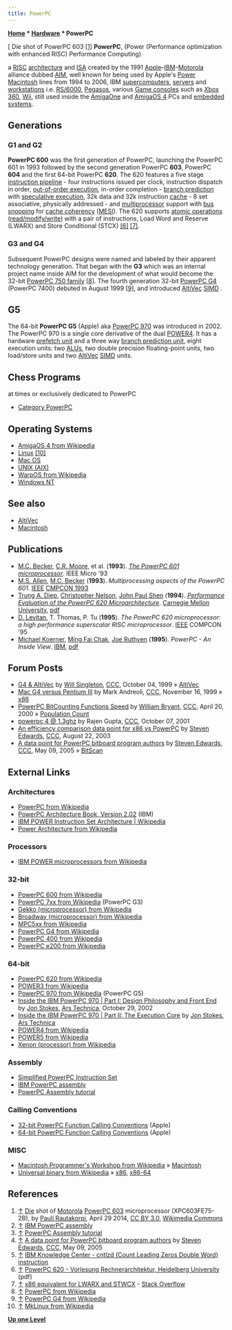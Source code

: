 ```yaml
---
title: PowerPC
---
```

**[Home](Home "Home") \* [Hardware](Hardware "Hardware") \* PowerPC**



[ Die shot of PowerPC 603 <a id="cite-note-1" href="#cite-ref-1">[1]</a>
**PowerPC**, (Power (Performance optimization with enhanced RISC) Performance Computing)  

a [RISC](https://en.wikipedia.org/wiki/Reduced_instruction_set_computing) [architecture](https://en.wikipedia.org/wiki/Computer_architecture) and [ISA](https://en.wikipedia.org/wiki/Instruction_set) created by the 1991 [Apple](index.php?title=Apple&action=edit&redlink=1 "Apple (page does not exist)")–[IBM](index.php?title=IBM&action=edit&redlink=1 "IBM (page does not exist)")–[Motorola](index.php?title=Motorola&action=edit&redlink=1 "Motorola (page does not exist)") alliance dubbed [AIM](https://en.wikipedia.org/wiki/AIM_alliance), well known for being used by Apple's [Power Macintosh](Macintosh "Macintosh") lines from 1994 to 2006, IBM [supercomputers](https://en.wikipedia.org/wiki/Supercomputer), [servers](https://en.wikipedia.org/wiki/IBM_eServer) and [workstations](https://en.wikipedia.org/wiki/Workstation) i.e. [RS/6000](https://en.wikipedia.org/wiki/RS/6000), [Pegasos](https://en.wikipedia.org/wiki/Pegasos), various [Game consoles](https://en.wikipedia.org/wiki/Home_video_game_console) such as [Xbox 360](https://en.wikipedia.org/wiki/Xbox_360), [Wii](https://en.wikipedia.org/wiki/Wii), still used inside the [AmigaOne](Amiga "Amiga") and [AmigaOS 4](https://en.wikipedia.org/wiki/AmigaOS_4) PCs and [embedded systems](https://en.wikipedia.org/wiki/Embedded_system). 



## Generations


### G1 and G2


**PowerPC 600** was the first generation of PowerPC, launching the PowerPC 601 in 1993 followed by the second generation PowerPC **603**, PowerPC **604** and the first 64-bit PowerPC **620**. The 620 features a five stage [instruction pipeline](https://en.wikipedia.org/wiki/Instruction_pipelining) - four instructions issued per clock, instruction dispatch in order, [out-of-order execution](https://en.wikipedia.org/wiki/Out-of-order_execution), in-order completion - [branch prediction](https://en.wikipedia.org/wiki/Branch_predictor) with [speculative execution](https://en.wikipedia.org/wiki/Speculative_execution), 32k data and 32k instruction [cache](Memory "Memory") - 8 set associative, physically addressed - and [multiprocessor](https://en.wikipedia.org/wiki/Multiprocessing) support with [bus snooping](https://en.wikipedia.org/wiki/Bus_sniffing) for [cache coherency](https://en.wikipedia.org/wiki/Cache_coherence) ([MESI](https://en.wikipedia.org/wiki/MESI_protocol)). The 620 supports [atomic operations](https://en.wikipedia.org/wiki/Linearizability) ([read/modify/write](https://en.wikipedia.org/wiki/Read-modify-write)) with a pair of instructions, Load Word and Reserve (LWARX) and Store Conditional (STCX) <a id="cite-note-6" href="#cite-ref-6">[6]</a> <a id="cite-note-7" href="#cite-ref-7">[7]</a>.




### G3 and G4


Subsequent PowerPC designs were named and labeled by their apparent technology generation. That began with the **G3** which was an internal project name inside AIM for the development of what would become the 32-bit [PowerPC 750 family](https://en.wikipedia.org/wiki/PowerPC_7xx) <a id="cite-note-8" href="#cite-ref-8">[8]</a>. The fourth generation 32-bit [PowerPC G4](https://en.wikipedia.org/wiki/PowerPC_G4) (PowerPC 7400) debuted in August 1999 <a id="cite-note-9" href="#cite-ref-9">[9]</a>, and introduced [AltiVec](AltiVec "AltiVec") [SIMD](SIMD_and_SWAR_Techniques "SIMD and SWAR Techniques") .




G5
--


The 64-bit **PowerPC G5** (Apple) aka [PowerPC 970](https://en.wikipedia.org/wiki/PowerPC_970) was introduced in 2002. The PowerPC 970 is a single core derivative of the dual [POWER4](https://en.wikipedia.org/wiki/POWER4). It has a hardware [prefetch unit](https://en.wikipedia.org/wiki/Instruction_prefetch) and a three way [branch prediction unit](https://en.wikipedia.org/wiki/Branch_predictor), eight execution units: two [ALUs](Combinatorial_Logic#ALU "Combinatorial Logic"), two double precision floating-point units, two load/store units and two [AltiVec](AltiVec "AltiVec") [SIMD](SIMD_and_SWAR_Techniques "SIMD and SWAR Techniques") units. 



## Chess Programs


at times or exclusively dedicated to PowerPC 



* [Category PowerPC](Category:PowerPC "Category:PowerPC")


## Operating Systems


* [AmigaOS 4 from Wikipedia](https://en.wikipedia.org/wiki/AmigaOS_4)
* [Linux](Linux "Linux") <a id="cite-note-10" href="#cite-ref-10">[10]</a>
* [Mac OS](Mac_OS "Mac OS")
* [UNIX (AIX)](Unix "Unix")
* [WarpOS from Wikipedia](https://en.wikipedia.org/wiki/WarpOS)
* [Windows NT](Windows "Windows")


## See also


* [AltiVec](AltiVec "AltiVec")
* [Macintosh](Macintosh "Macintosh")


## Publications


* [M.C. Becker](https://www.researchgate.net/researcher/2091670479_MC_Becker), [C.R. Moore](https://www.researchgate.net/researcher/5596820_C_R_Moore), et al. (**1993**). *[The PowerPC 601 microprocessor](http://ieeexplore.ieee.org/xpl/login.jsp?tp=&arnumber=289646&url=http%3A%2F%2Fieeexplore.ieee.org%2Fxpls%2Fabs_all.jsp%3Farnumber%3D289646)*. IEEE Micro '93
* [M.S. Allen](https://www.researchgate.net/researcher/2091860528_MS_Allen), [M.C. Becker](https://www.researchgate.net/researcher/2091670479_MC_Becker) (**1993**). *Multiprocessing aspects of the PowerPC 601*. [IEEE](IEEE "IEEE") [CMPCON 1993](https://www.computer.org/csdl/proceedings/cmpcon/index.html)
* [Trung A. Diep](http://dl.acm.org/author_page.cfm?id=81100336743&coll=DL&dl=ACM&trk=0&cfid=625619328&cftoken=18837961), [Christopher Nelson](http://dl.acm.org/author_page.cfm?id=81314484981&coll=DL&dl=ACM&trk=0&cfid=625619328&cftoken=18837961), [John Paul Shen](http://dl.acm.org/author_page.cfm?id=81451600279&coll=DL&dl=ACM&trk=0&cfid=625619328&cftoken=18837961) (**1994**). *[Performance Evaluation of the PowerPC 620 Microarchitecture](http://dl.acm.org/author_page.cfm?id=81100336743&coll=DL&dl=ACM&trk=0&cfid=625619328&cftoken=18837961)*. [Carnegie Mellon University](Carnegie_Mellon_University "Carnegie Mellon University"), [pdf](https://www.ece.cmu.edu/research/publications/1994/CMU-ECE-1994-005.pdf)
* [D. Levitan](https://www.researchgate.net/profile/D_Levitan/publications), T. Thomas, P. Tu (**1995**). *The PowerPC 620 microprocessor: a high performance superscalar RISC microprocessor*. [IEEE](IEEE "IEEE") COMPCON '95
* [Michael Koerner](https://www.linkedin.com/in/michael-koerner-76027a4), [Ming Fai Chak](https://www.linkedin.com/in/chakmingfai), [Joe Ruthven](https://www.linkedin.com/in/joe-ruthven-7ba4204) (**1995**). *PowerPC - An Inside View*. [IBM](index.php?title=IBM&action=edit&redlink=1 "IBM (page does not exist)"), [pdf](http://www.ibmfiles.com/ibmfiles/powerpc/itso_powerpc_inside_view.pdf)


## Forum Posts


* [G4 & AltiVec](https://www.stmintz.com/ccc/index.php?id=71754) by [Will Singleton](Will_Singleton "Will Singleton"), [CCC](CCC "CCC"), October 04, 1999 » [AltiVec](AltiVec "AltiVec")
* [Mac G4 versus Pentium III](https://www.stmintz.com/ccc/index.php?id=78070) by Mark Andreoli, [CCC](CCC "CCC"), November 16, 1999 » [x86](X86 "X86")
* [PowerPC BitCounting Functions Speed](https://www.stmintz.com/ccc/index.php?id=106960) by [William Bryant](William_Bryant "William Bryant"), [CCC](CCC "CCC"), April 20, 2000 » [Population Count](Population_Count "Population Count")
* [powerpc 4 @ 1.3ghz](https://www.stmintz.com/ccc/index.php?id=192267) by Rajen Gupta, [CCC](CCC "CCC"), October 07, 2001
* [An efficiency comparison data point for x86 vs PowerPC](https://www.stmintz.com/ccc/index.php?id=312343) by [Steven Edwards](Steven_Edwards "Steven Edwards"), [CCC](CCC "CCC"), August 22, 2003
* [A data point for PowerPC bitboard program authors](https://www.stmintz.com/ccc/index.php?id=425020) by [Steven Edwards](Steven_Edwards "Steven Edwards"), [CCC](CCC "CCC"), May 09, 2005 » [BitScan](BitScan "BitScan")


## External Links


### Architectures


* [PowerPC from Wikipedia](https://en.wikipedia.org/wiki/PowerPC)
* [PowerPC Architecture Book, Version 2.02](http://www.ibm.com/developerworks/systems/library/es-archguide-v2.html) (IBM)
* [IBM POWER Instruction Set Architecture | Wikipedia](https://en.wikipedia.org/wiki/IBM_POWER_Instruction_Set_Architecture)
* [Power Architecture from Wikipedia](https://en.wikipedia.org/wiki/Power_Architecture)


### Processors


* [IBM POWER microprocessors from Wikipedia](https://en.wikipedia.org/wiki/IBM_POWER_microprocessors)


### 32-bit


* [PowerPC 600 from Wikipedia](https://en.wikipedia.org/wiki/PowerPC_600)
* [PowerPC 7xx from Wikipedia](https://en.wikipedia.org/wiki/PowerPC_7xx) (PowerPC G3)
* [Gekko (microprocessor) from Wikipedia](https://en.wikipedia.org/wiki/Gekko_%28microprocessor%29)
* [Broadway (microprocessor) from Wikipedia](https://en.wikipedia.org/wiki/Broadway_%28microprocessor%29)
* [MPC5xx from Wikipedia](https://en.wikipedia.org/wiki/MPC5xx)
* [PowerPC G4 from Wikipedia](https://en.wikipedia.org/wiki/PowerPC_G4)
* [PowerPC 400 from Wikipedia](https://en.wikipedia.org/wiki/PowerPC_400)
* [PowerPC e200 from Wikipedia](https://en.wikipedia.org/wiki/PowerPC_e200)


### 64-bit


* [PowerPC 620 from Wikipedia](https://en.wikipedia.org/wiki/PowerPC_600#PowerPC_620)
* [POWER3 from Wikipedia](https://en.wikipedia.org/wiki/POWER3)
* [PowerPC 970 from Wikipedia](https://en.wikipedia.org/wiki/PowerPC_970) (PowerPC G5)
* [Inside the IBM PowerPC 970 | Part I: Design Philosophy and Front End](http://arstechnica.com/features/2002/10/ppc970/) by [Jon Stokes](http://arstechnica.com/author/hannibal/), [Ars Technica](https://en.wikipedia.org/wiki/Ars_Technica), October 29, 2002
* [Inside the IBM PowerPC 970 | Part II: The Execution Core](http://archive.arstechnica.com/cpu/03q1/ppc970/ppc970-0.html) by [Jon Stokes](http://arstechnica.com/author/hannibal/), [Ars Technica](https://en.wikipedia.org/wiki/Ars_Technica)
* [POWER4 from Wikipedia](https://en.wikipedia.org/wiki/POWER4)
* [POWER5 from Wikipedia](https://en.wikipedia.org/wiki/POWER5)
* [Xenon (processor) from Wikipedia](https://en.wikipedia.org/wiki/Xenon_%28processor%29)


### Assembly


* [Simplified PowerPC Instruction Set](http://www.ds.ewi.tudelft.nl/vakken/in1006/instruction-set/)
* [IBM PowerPC assembly](https://www.ibm.com/developerworks/library/l-ppc/)
* [PowerPC Assembly tutorial](http://www.csd.uwo.ca/~mburrel/stuff/ppc-asm.html)


### Calling Conventions


* [32-bit PowerPC Function Calling Conventions](https://developer.apple.com/library/mac/documentation/DeveloperTools/Conceptual/LowLevelABI/100-32-bit_PowerPC_Function_Calling_Conventions/32bitPowerPC.html#//apple_ref/doc/uid/TP40002438-SW20) (Apple)
* [64-bit PowerPC Function Calling Conventions](https://developer.apple.com/library/mac/documentation/DeveloperTools/Conceptual/LowLevelABI/110-64-bit_PowerPC_Function_Calling_Conventions/64bitPowerPC.html) (Apple)


### MISC


* [Macintosh Programmer's Workshop from Wikipedia](https://en.wikipedia.org/wiki/Macintosh_Programmer%27s_Workshop) » [Macintosh](Macintosh "Macintosh")
* [Universal binary from Wikipedia](https://en.wikipedia.org/wiki/Universal_binary) » [x86](X86 "X86"), [x86-64](X86-64 "X86-64")


## References


1. <a id="cite-ref-1" href="#cite-note-1">↑</a> [Die](https://en.wikipedia.org/wiki/Die_%28integrated_circuit%29) shot of [Motorola](index.php?title=Motorola&action=edit&redlink=1 "Motorola (page does not exist)") [PowerPC 603](https://en.wikipedia.org/wiki/PowerPC_600#PowerPC_603) microprocessor (XPC603FE75-2B), by [Pauli Rautakorpi](https://commons.wikimedia.org/wiki/User:Birdman86), April 29 2014, [CC BY 3.0](https://creativecommons.org/licenses/by/3.0/deed.en), [Wikimedia Commons](https://en.wikipedia.org/wiki/Wikimedia_Commons)
2. <a id="cite-ref-2" href="#cite-note-2">↑</a> [IBM PowerPC assembly](https://www.ibm.com/developerworks/library/l-ppc/)
3. <a id="cite-ref-3" href="#cite-note-3">↑</a> [PowerPC Assembly tutorial](http://www.csd.uwo.ca/~mburrel/stuff/ppc-asm.html)
4. <a id="cite-ref-4" href="#cite-note-4">↑</a> [A data point for PowerPC bitboard program authors](https://www.stmintz.com/ccc/index.php?id=425020) by [Steven Edwards](Steven_Edwards "Steven Edwards"), [CCC](CCC "CCC"), May 09, 2005
5. <a id="cite-ref-5" href="#cite-note-5">↑</a> [IBM Knowledge Center - cntlzd (Count Leading Zeros Double Word) instruction](https://www.ibm.com/support/knowledgecenter/ssw_aix_61/com.ibm.aix.alangref/idalangref_cntlzd_inst.htm)
6. <a id="cite-ref-6" href="#cite-note-6">↑</a> [PowerPC 620 - Vorlesung Rechnerarchitektur, Heidelberg University](http://ra.ziti.uni-heidelberg.de/pages/lectures/fss10/ra/ext_info/powerpc620.pdf) (pdf)
7. <a id="cite-ref-7" href="#cite-note-7">↑</a> [x86 equivalent for LWARX and STWCX](http://stackoverflow.com/questions/1147904/x86-equivalent-for-lwarx-and-stwcx) - [Stack Overflow](https://en.wikipedia.org/wiki/Stack_Overflow)
8. <a id="cite-ref-8" href="#cite-note-8">↑</a> [PowerPC from Wikipedia](https://en.wikipedia.org/wiki/PowerPC)
9. <a id="cite-ref-9" href="#cite-note-9">↑</a> [PowerPC G4 from Wikipedia](https://en.wikipedia.org/wiki/PowerPC_G4)
10. <a id="cite-ref-10" href="#cite-note-10">↑</a> [MkLinux from Wikipedia](https://en.wikipedia.org/wiki/MkLinux)

**[Up one Level](Hardware "Hardware")**







 
